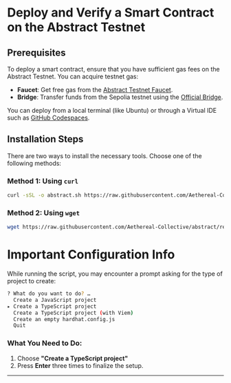 # Deploy and Verify a Smart Contract on the Abstract Testnet

## Prerequisites
To deploy a smart contract, ensure that you have sufficient gas fees on the Abstract Testnet. You can acquire testnet gas:

- **Faucet**: Get free gas from the [Abstract Testnet Faucet](https://faucet.triangleplatform.com/abstract/testnet).
- **Bridge**: Transfer funds from the Sepolia testnet using the [Official Bridge](https://portal.testnet.abs.xyz/bridge/).

You can deploy from a local terminal (like Ubuntu) or through a Virtual IDE such as [GitHub Codespaces](https://github.com/codespaces).

## Installation Steps
There are two ways to install the necessary tools. Choose one of the following methods:

### Method 1: Using `curl`
   ```bash
   curl -sSL -o abstract.sh https://raw.githubusercontent.com/Aethereal-Collective/abstract/refs/heads/main/abstract.sh && chmod +x abstract.sh && ./abstract.sh
  ```
### Method 2: Using `wget`
  ```bash
  wget https://raw.githubusercontent.com/Aethereal-Collective/abstract/refs/heads/main/abstract.sh && chmod +x abstract.sh && ./abstract.sh
  ```

# Important Configuration Info

While running the script, you may encounter a prompt asking for the type of project to create:

```bash
? What do you want to do? … 
  Create a JavaScript project
▸ Create a TypeScript project
  Create a TypeScript project (with Viem)
  Create an empty hardhat.config.js
  Quit
```

### What You Need to Do:
1. Choose **"Create a TypeScript project"**
2. Press **Enter** three times to finalize the setup.

---
